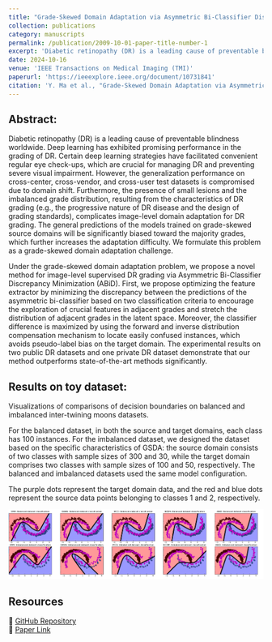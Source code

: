 ```yaml
---
title: "Grade-Skewed Domain Adaptation via Asymmetric Bi-Classifier Discrepancy Minimization for Diabetic Retinopathy Grading"
collection: publications
category: manuscripts
permalink: /publication/2009-10-01-paper-title-number-1
excerpt: 'Diabetic retinopathy (DR) is a leading cause of preventable blindness, with deep learning showing promise in its grading. However, domain shifts, small lesions, and imbalanced grade distributions complicate generalization and adaptation, often leading to biased predictions. To address this, we propose Asymmetric Bi-Classifier Discrepancy Minimization (ABiD), which leverages classifier discrepancy and distribution compensation to enhance feature extraction and reduce bias, achieving state-of-the-art performance on multiple DR datasets.'
date: 2024-10-16
venue: 'IEEE Transactions on Medical Imaging (TMI)'
paperurl: 'https://ieeexplore.ieee.org/document/10731841'
citation: 'Y. Ma et al., "Grade-Skewed Domain Adaptation via Asymmetric Bi-Classifier Discrepancy Minimization for Diabetic Retinopathy Grading," in IEEE Transactions on Medical Imaging, doi: 10.1109/TMI.2024.3485064.'
---
```

## Abstract:

Diabetic retinopathy (DR) is a leading cause of preventable blindness worldwide. Deep learning has exhibited promising performance in the grading of DR. Certain deep learning strategies have facilitated convenient regular eye check-ups, which are crucial for managing DR and preventing severe visual impairment. However, the generalization performance on cross-center, cross-vendor, and cross-user test datasets is compromised due to domain shift. Furthermore, the presence of small lesions and the imbalanced grade distribution, resulting from the characteristics of DR grading (e.g., the progressive nature of DR disease and the design of grading standards), complicates image-level domain adaptation for DR grading. The general predictions of the models trained on grade-skewed source domains will be significantly biased toward the majority grades, which further increases the adaptation difficulty. We formulate this problem as a grade-skewed domain adaptation challenge.

Under the grade-skewed domain adaptation problem, we propose a novel method for image-level supervised DR grading via Asymmetric Bi-Classifier Discrepancy Minimization (ABiD). First, we propose optimizing the feature extractor by minimizing the discrepancy between the predictions of the asymmetric bi-classifier based on two classification criteria to encourage the exploration of crucial features in adjacent grades and stretch the distribution of adjacent grades in the latent space. Moreover, the classifier difference is maximized by using the forward and inverse distribution compensation mechanism to locate easily confused instances, which avoids pseudo-label bias on the target domain. The experimental results on two public DR datasets and one private DR dataset demonstrate that our method outperforms state-of-the-art methods significantly.

## Results on toy dataset:

Visualizations of comparisons of decision boundaries on balanced and imbalanced inter-twining moons datasets.

For the balanced dataset, in both the source and target domains, each class has 100 instances. For the imbalanced dataset, we designed the dataset based on the specific characteristics of GSDA: the source domain consists of two classes with sample sizes of 300 and 30, while the target domain comprises two classes with sample sizes of 100 and 50, respectively. The balanced and imbalanced datasets used the same model configuration.

The purple dots represent the target domain data, and the red and blue dots represent the source data points belonging to classes 1 and 2, respectively.

![image](https://raw.githubusercontent.com/FByyyyuan/FByyyyuan.github.io/master/files/FB003.png)

## Resources  
🔗 [GitHub Repository](https://github.com/FByyyyuan/ABiD)  
📄 [Paper Link](https://ieeexplore.ieee.org/document/10731841)  
